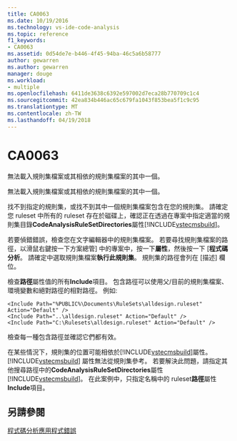 ```yaml
---
title: CA0063
ms.date: 10/19/2016
ms.technology: vs-ide-code-analysis
ms.topic: reference
f1_keywords:
- CA0063
ms.assetid: 0d54de7e-b446-4f45-94ba-46c5a6b58777
author: gewarren
ms.author: gewarren
manager: douge
ms.workload:
- multiple
ms.openlocfilehash: 6411de3638c6392e597002d7eca28b770709c1c4
ms.sourcegitcommit: 42ea834b446ac65c679fa1043f853bea5f1c9c95
ms.translationtype: MT
ms.contentlocale: zh-TW
ms.lasthandoff: 04/19/2018
---
```

# <a name="ca0063"></a>CA0063
無法載入規則集檔案或其相依的規則集檔案的其中一個。

 無法載入規則集檔案或其相依的規則集檔案的其中一個。

 找不到指定的規則集，或找不到其中一個規則集檔案包含在您的規則集。 請確定您 ruleset 中所有的 ruleset 存在於磁碟上，確認正在透過在專案中指定適當的規則集目錄**CodeAnalysisRuleSetDirectories**屬性[!INCLUDE[vstecmsbuild](../extensibility/internals/includes/vstecmsbuild_md.md)]。

 若要偵錯錯誤，檢查您在文字編輯器中的規則集檔案。 若要尋找規則集檔案的路徑，以滑鼠右鍵按一下方案總管] 中的專案中，按一下**屬性**，然後按一下 [**程式碼分析**。 請確定中選取規則集檔案**執行此規則集**。 規則集的路徑會列在 [描述] 欄位。

 檢查**路徑**屬性值的所有**Include**項目。 包含路徑可以使用父/目前的規則集檔案、 環境變數和絕對路徑的相對路徑。 例如: 

```
<Include Path="%PUBLIC%\Documents\RuleSets\alldesign.ruleset" Action="Default" />
<Include Path="..\alldesign.ruleset" Action="Default" />
<Include Path="C:\Rulesets\alldesign.ruleset" Action="Default" />
```

 檢查每一種包含路徑並確認它們都有效。

 在某些情況下，規則集的位置可能相依於[!INCLUDE[vstecmsbuild](../extensibility/internals/includes/vstecmsbuild_md.md)]屬性。 [!INCLUDE[vstecmsbuild](../extensibility/internals/includes/vstecmsbuild_md.md)] 屬性無法從規則集參考。 若要解決此問題，請指定其他搜尋路徑中的**CodeAnalysisRuleSetDirectories**屬性[!INCLUDE[vstecmsbuild](../extensibility/internals/includes/vstecmsbuild_md.md)]。 在此案例中，只指定名稱中的 ruleset**路徑**屬性**Include**項目。

## <a name="see-also"></a>另請參閱
 [程式碼分析應用程式錯誤](../code-quality/code-analysis-application-errors.md)
